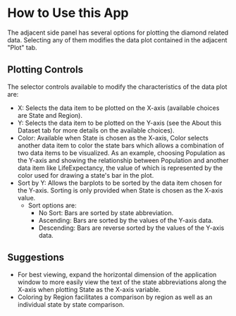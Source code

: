 How to Use this App
===================
The adjacent side panel has several options for plotting the diamond related data.  Selecting any of them modifies the data plot contained in the adjacent "Plot" tab.

Plotting Controls
---------------------
The selector controls available to modify the characteristics of the data plot are:

*	X: Selects the data item to be plotted on the X-axis (available choices are State and Region).
*	Y: Selects the data item to be plotted on the Y-axis (see the About this Dataset tab for  more details on the available choices).
*	Color: Available when State is chosen as the X-axis, Color selects another data item to color the state bars which allows a combination of two data items to be visualized. As an example, choosing Population as the Y-axis and showing the relationship between Population and another data item like LifeExpectancy, the value of which is represented by the color used for drawing a state's bar in the plot.
*	Sort by Y: Allows the barplots to be sorted by the data item chosen for the Y-axis.  Sorting is only provided when State is chosen as the X-axis value.
	*	Sort options are:
		*	No Sort: Bars are sorted by state abbreviation.
		*	Ascending: Bars are sorted by the values of the Y-axis data.
		*	Descending: Bars are reverse sorted by the values of the Y-axis data.
		
Suggestions
-----------

*	For best viewing, expand the horizontal dimension of the application window to more easily view the text of the state abbreviations along the X-axis when plotting State as the X-axis variable.
*	Coloring by Region facilitates a comparison by region as well as an individual state by state comparison.

